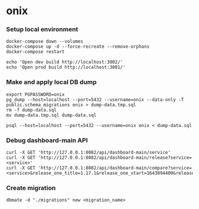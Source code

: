 # onix

### Setup local environment

```shell
docker-compose down --volumes
docker-compose up -d --force-recreate --remove-orphans
docker-compose restart

echo 'Open dev build http://localhost:3002/'
echo 'Open prod build http://localhost:3001/'
```

### Make and apply local DB dump

```shell
export PGPASSWORD=onix
pg_dump --host=localhost --port=5432 --username=onix --data-only -T public.schema_migrations onix > dump-data.tmp.sql
rm -f dump-data.sql
mv dump-data.tmp.sql dump-data.sql

psql --host=localhost --port=5432 --username=onix onix < dump-data.sql
```


### Debug dashboard-main API

```shell
curl -X GET 'http://127.0.0.1:8082/api/dashboard-main/service'
curl -X GET 'http://127.0.0.1:8082/api/dashboard-main/release?service=<service>'
curl -X GET 'http://127.0.0.1:8082/api/dashboard-main/compare?service=<service>&release_one_title=1.17.1&release_one_start=1643894400&release_two_title=1.19.0&release_two_start=1643894940&period=1h'
```

### Create migration

```shell
dbmate -d "./migrations" new <migration_name>
```
